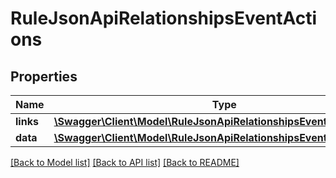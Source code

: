 # RuleJsonApiRelationshipsEventActions

## Properties
Name | Type | Description | Notes
------------ | ------------- | ------------- | -------------
**links** | [**\Swagger\Client\Model\RuleJsonApiRelationshipsEventActionsLinks**](RuleJsonApiRelationshipsEventActionsLinks.md) |  | [optional] 
**data** | [**\Swagger\Client\Model\RuleJsonApiRelationshipsEventActionsData[]**](RuleJsonApiRelationshipsEventActionsData.md) |  | [optional] 

[[Back to Model list]](../../README.md#documentation-for-models) [[Back to API list]](../../README.md#documentation-for-api-endpoints) [[Back to README]](../../README.md)

